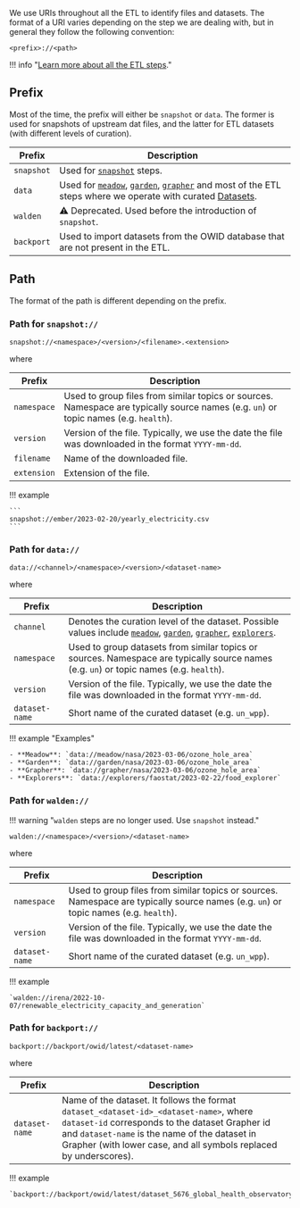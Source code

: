We use URIs throughout all the ETL to identify files and datasets. The format of a URI varies depending on the step we are dealing with, but in general they follow the following convention:

```
<prefix>://<path>
```

!!! info "[Learn more about all the ETL steps](../../workflow/)."

## Prefix

Most of the time, the prefix will either be `snapshot` or `data`. The former is used for snapshots of upstream dat files, and the latter for ETL datasets (with different levels of curation).

| Prefix     | Description                                                                                                                                                                                                                              |
| ---------- | ---------------------------------------------------------------------------------------------------------------------------------------------------------------------------------------------------------------------------------------- |
| `snapshot` | Used for [`snapshot`](../../workflow/#snapshot) steps.                                                                                                                                                                                   |
| `data`     | Used for [`meadow`](../../workflow/#meadow), [`garden`](../../workflow/#garden), [`grapher`](../../workflow/#grapher) and most of the ETL steps where we operate with curated [Datasets](../common-format/#datasets-owidcatalogdataset). |
| `walden`   | :warning: Deprecated. Used before the introduction of `snapshot`.                                                                                                                                                                        |
| `backport` | Used to import datasets from the OWID database that are not present in the ETL.                                                                                                                                                          |

## Path

The format of the path is different depending on the prefix.

### Path for `snapshot://`

```
snapshot://<namespace>/<version>/<filename>.<extension>
```

where

| Prefix      | Description                                                                                                                          |
| ----------- | ------------------------------------------------------------------------------------------------------------------------------------ |
| `namespace` | Used to group files from similar topics or sources. Namespace are typically source names (e.g. `un`) or topic names (e.g. `health`). |
| `version`   | Version of the file. Typically, we use the date the file was downloaded in the format `YYYY-mm-dd`.                                  |
| `filename`  | Name of the downloaded file.                                                                                                         |
| `extension` | Extension of the file.                                                                                                               |

!!! example

    ```
    snapshot://ember/2023-02-20/yearly_electricity.csv
    ```

### Path for `data://`

```
data://<channel>/<namespace>/<version>/<dataset-name>
```

where

| Prefix         | Description                                                                                                                                                                                                                        |
| -------------- | ---------------------------------------------------------------------------------------------------------------------------------------------------------------------------------------------------------------------------------- |
| `channel`      | Denotes the curation level of the dataset. Possible values include [`meadow`](../../workflow#meadow), [`garden`](../../workflow#garden), [`grapher`](../../workflow#grapher), [`explorers`](../../workflow/other-steps#explorers). |
| `namespace`    | Used to group datasets from similar topics or sources. Namespace are typically source names (e.g. `un`) or topic names (e.g. `health`).                                                                                            |
| `version`      | Version of the file. Typically, we use the date the file was downloaded in the format `YYYY-mm-dd`.                                                                                                                                |
| `dataset-name` | Short name of the curated dataset (e.g. `un_wpp`).                                                                                                                                                                                 |

!!! example "Examples"

    - **Meadow**: `data://meadow/nasa/2023-03-06/ozone_hole_area`
    - **Garden**: `data://garden/nasa/2023-03-06/ozone_hole_area`
    - **Grapher**: `data://grapher/nasa/2023-03-06/ozone_hole_area`
    - **Explorers**: `data://explorers/faostat/2023-02-22/food_explorer`

### Path for `walden://`

!!! warning "`walden` steps are no longer used. Use `snapshot` instead."

```
walden://<namespace>/<version>/<dataset-name>
```

where

| Prefix         | Description                                                                                                                          |
| -------------- | ------------------------------------------------------------------------------------------------------------------------------------ |
| `namespace`    | Used to group files from similar topics or sources. Namespace are typically source names (e.g. `un`) or topic names (e.g. `health`). |
| `version`      | Version of the file. Typically, we use the date the file was downloaded in the format `YYYY-mm-dd`.                                  |
| `dataset-name` | Short name of the curated dataset (e.g. `un_wpp`).                                                                                   |

!!! example

    `walden://irena/2022-10-07/renewable_electricity_capacity_and_generation`

### Path for `backport://`

```
backport://backport/owid/latest/<dataset-name>
```

where

| Prefix         | Description                                                                                                                                                                                                                                                     |
| -------------- | --------------------------------------------------------------------------------------------------------------------------------------------------------------------------------------------------------------------------------------------------------------- |
| `dataset-name` | Name of the dataset. It follows the format `dataset_<dataset-id>_<dataset-name>`, where `dataset-id` corresponds to the dataset Grapher id and `dataset-name` is the name of the dataset in Grapher (with lower case, and all symbols replaced by underscores). |

!!! example

    `backport://backport/owid/latest/dataset_5676_global_health_observatory__world_health_organization__2022_08`

